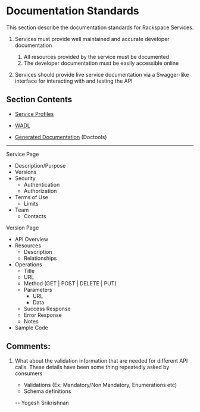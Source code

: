 # Documentation Standards

This section describe the documentation standards for Rackspace Services.

1.  Services must provide well maintained and accurate developer documentation
    1.  All resources provided by the service must be documented
    2.  The developer documentation must be easily accessible online

2.  Services should provide live service documentation via a Swagger-like interface for interacting with and testing the API

## Section Contents

-   [Service Profiles](/pages/createpage.action?spaceKey=RISS&title=Service+Profiles&linkCreation=true&fromPageId=86213585)

-   [WADL](/pages/createpage.action?spaceKey=RISS&title=WADL&linkCreation=true&fromPageId=86213585)

-   [Generated Documentation](/pages/createpage.action?spaceKey=RISS&title=Generated+Documentation&linkCreation=true&fromPageId=86213585) (Doctools)

------------------------------------------------------------------------

Service Page

-   Description/Purpose
-   Versions
-   Security
    -   Authentication
    -   Authorization
-   Terms of Use
    -   Limits
-   Team
    -   Contacts

Version Page

-   API Overview
-   Resources
    -   Description
    -   Relationships
-   Operations
    -   Title
    -   URL
    -   Method (GET | POST | DELETE | PUT)
    -   Parameters
        -   URL
        -   Data
    -   Success Response
    -   Error Response
    -   Notes
-   Sample Code



## Comments:

1. What about the validation information that are needed for different API calls. These details have been some thing repeatedly asked by consumers

    * Validations  (Ex: Mandatory/Non Mandatory, Enumerations etc)
    * Schema definitions

    -- Yogesh Srikrishnan

